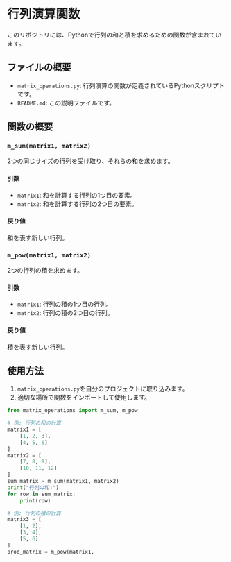 # 行列演算関数

このリポジトリには、Pythonで行列の和と積を求めるための関数が含まれています。

## ファイルの概要

- `matrix_operations.py`: 行列演算の関数が定義されているPythonスクリプトです。
- `README.md`: この説明ファイルです。

## 関数の概要

### `m_sum(matrix1, matrix2)`
2つの同じサイズの行列を受け取り、それらの和を求めます。

#### 引数
- `matrix1`: 和を計算する行列の1つ目の要素。
- `matrix2`: 和を計算する行列の2つ目の要素。

#### 戻り値
和を表す新しい行列。

### `m_pow(matrix1, matrix2)`
2つの行列の積を求めます。

#### 引数
- `matrix1`: 行列の積の1つ目の行列。
- `matrix2`: 行列の積の2つ目の行列。

#### 戻り値
積を表す新しい行列。

## 使用方法

1. `matrix_operations.py`を自分のプロジェクトに取り込みます。
2. 適切な場所で関数をインポートして使用します。

```python
from matrix_operations import m_sum, m_pow

# 例: 行列の和の計算
matrix1 = [
    [1, 2, 3],
    [4, 5, 6]
]
matrix2 = [
    [7, 8, 9],
    [10, 11, 12]
]
sum_matrix = m_sum(matrix1, matrix2)
print("行列の和:")
for row in sum_matrix:
    print(row)

# 例: 行列の積の計算
matrix3 = [
    [1, 2],
    [3, 4],
    [5, 6]
]
prod_matrix = m_pow(matrix1,
